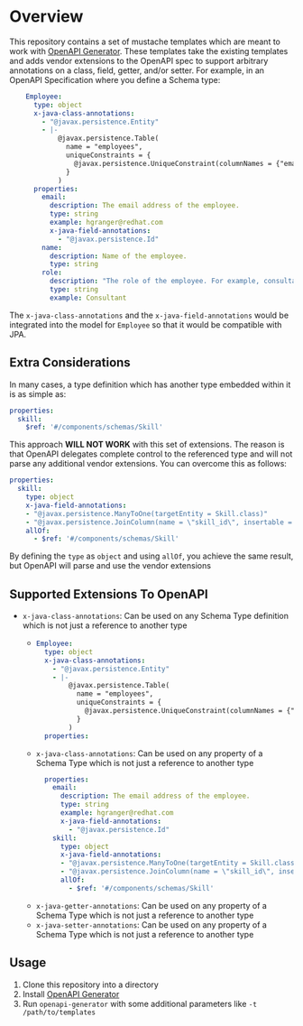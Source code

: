 # Overview

This repository contains a set of mustache templates which are meant to work with [OpenAPI Generator](https://openapi-generator.tech/). These
templates take the existing templates and adds vendor extensions to the OpenAPI spec to support arbitrary annotations on a class,
field, getter, and/or setter. For example, in an OpenAPI Specification where you define a Schema type:

```yaml
    Employee:
      type: object
      x-java-class-annotations:
        - "@javax.persistence.Entity"
        - |-
            @javax.persistence.Table(
              name = "employees",
              uniqueConstraints = {
                @javax.persistence.UniqueConstraint(columnNames = {"email"})
              }
            )
      properties:
        email:
          description: The email address of the employee.
          type: string
          example: hgranger@redhat.com
          x-java-field-annotations:
            - "@javax.persistence.Id"
        name:
          description: Name of the employee.
          type: string
        role:
          description: "The role of the employee. For example, consultant, PM, TSM, etc."
          type: string
          example: Consultant
```

The `x-java-class-annotations` and the `x-java-field-annotations` would be integrated into the model for `Employee` so that it would be compatible with JPA.

## Extra Considerations
In many cases, a type definition which has another type embedded within it is as simple as:

```yaml
properties:
  skill:
    $ref: '#/components/schemas/Skill'
```

This approach **WILL NOT WORK** with this set of extensions. The reason is that OpenAPI delegates complete control to the referenced type and will not parse
any additional vendor extensions. You can overcome this as follows:

```yaml
properties:
  skill:
    type: object
    x-java-field-annotations:
    - "@javax.persistence.ManyToOne(targetEntity = Skill.class)"
    - "@javax.persistence.JoinColumn(name = \"skill_id\", insertable = false, updatable = false)"
    allOf:
      - $ref: '#/components/schemas/Skill'
```

By defining the `type` as `object` and using `allOf`, you achieve the same result, but OpenAPI will parse and use the vendor extensions

## Supported Extensions To OpenAPI

* `x-java-class-annotations`: Can be used on any Schema Type definition which is not just a reference to another type
  * ```yaml
    Employee:
      type: object
      x-java-class-annotations:
        - "@javax.persistence.Entity"
        - |-
            @javax.persistence.Table(
              name = "employees",
              uniqueConstraints = {
                @javax.persistence.UniqueConstraint(columnNames = {"email"})
              }
            )
      properties:
    ```
  * `x-java-class-annotations`: Can be used on any property of a Schema Type which is not just a reference to another type
    ```yaml
      properties:
        email:
          description: The email address of the employee.
          type: string
          example: hgranger@redhat.com
          x-java-field-annotations:
            - "@javax.persistence.Id"
        skill:
          type: object
          x-java-field-annotations:
          - "@javax.persistence.ManyToOne(targetEntity = Skill.class)"
          - "@javax.persistence.JoinColumn(name = \"skill_id\", insertable = false, updatable = false)"
          allOf:
            - $ref: '#/components/schemas/Skill'
    ```
  * `x-java-getter-annotations`: Can be used on any property of a Schema Type which is not just a reference to another type
  * `x-java-setter-annotations`: Can be used on any property of a Schema Type which is not just a reference to another type

## Usage

1. Clone this repository into a directory
2. Install [OpenAPI Generator](https://openapi-generator.tech/docs/installation)
3. Run `openapi-generator` with some additional parameters like `-t /path/to/templates`
